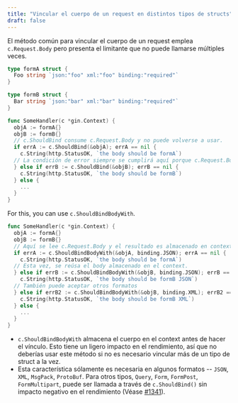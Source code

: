 ```yaml
---
title: "Vincular el cuerpo de un request en distintos tipos de structs"
draft: false
---
```


El método común para vincular el cuerpo de un request emplea `c.Request.Body` pero presenta
el limitante que no puede llamarse múltiples veces.

```go
type formA struct {
  Foo string `json:"foo" xml:"foo" binding:"required"`
}

type formB struct {
  Bar string `json:"bar" xml:"bar" binding:"required"`
}

func SomeHandler(c *gin.Context) {
  objA := formA{}
  objB := formB{}
  // c.ShouldBind consume c.Request.Body y no puede volverse a usar.
  if errA := c.ShouldBind(&objA); errA == nil {
    c.String(http.StatusOK, `the body should be formA`)
  // La condición de error siempre se cumplirá aquí porque c.Request.Body retornará EOF.
  } else if errB := c.ShouldBind(&objB); errB == nil {
    c.String(http.StatusOK, `the body should be formB`)
  } else {
    ...
  }
}
```

For this, you can use `c.ShouldBindBodyWith`.

```go
func SomeHandler(c *gin.Context) {
  objA := formA{}
  objB := formB{}
  // Aquí se lee c.Request.Body y el resultado es almacenado en context.
  if errA := c.ShouldBindBodyWith(&objA, binding.JSON); errA == nil {
    c.String(http.StatusOK, `the body should be formA`)
  // Esta vez, se reúsa el body almacenado en el context.
  } else if errB := c.ShouldBindBodyWith(&objB, binding.JSON); errB == nil {
    c.String(http.StatusOK, `the body should be formB JSON`)
  // También puede aceptar otros formatos
  } else if errB2 := c.ShouldBindBodyWith(&objB, binding.XML); errB2 == nil {
    c.String(http.StatusOK, `the body should be formB XML`)
  } else {
    ...
  }
}
```

* `c.ShouldBindBodyWith` almacena el cuerpo en el context antes de hacer el vínculo. Esto tiene
un ligero impacto en el rendimiento, así que no deberías usar este método si
no es necesario vincular más de un tipo de struct a la vez.
* Esta característica sólamente es necesaria en algunos formatos -- `JSON`, `XML`, `MsgPack`,
`ProtoBuf`. Para otros tipos, `Query`, `Form`, `FormPost`, `FormMultipart`,
puede ser llamada a través de `c.ShouldBind()` sin impacto negativo
en el rendimiento (Véase [#1341](https://github.com/gin-gonic/gin/pull/1341)).

